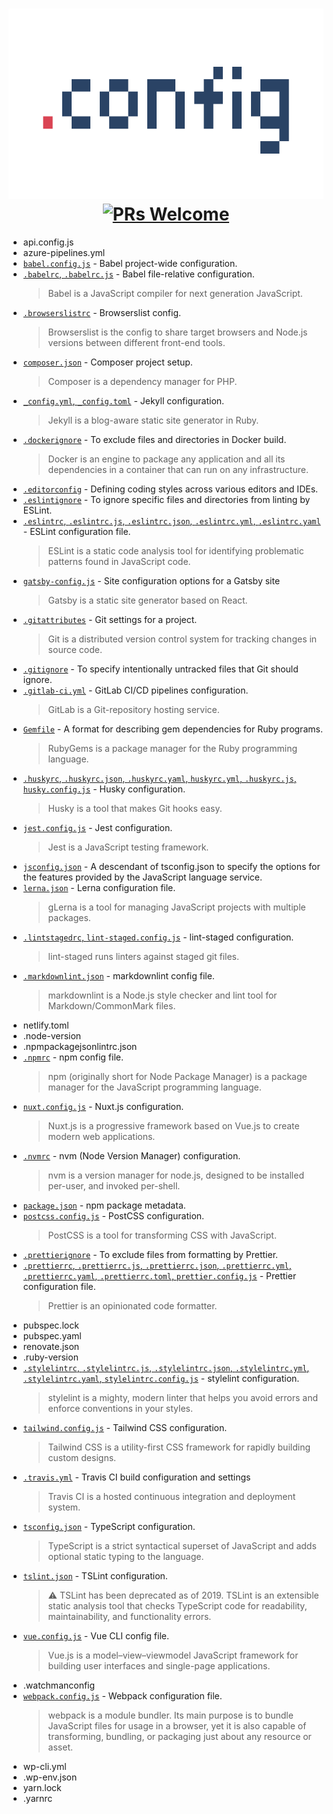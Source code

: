 <h1 align="center">
  <img src="media/logo.svg" alt=".config" width="590" height="305"><br>
  <a href="https://github.com/ixkaito/.config/pulls">
    <img src="https://img.shields.io/badge/PRs-welcome-brightgreen.svg?style=flat-square&logo=github" alt="PRs Welcome">
  </a>
</h1>

- api.config.js
- azure-pipelines.yml
- [`babel.config.js`](https://babeljs.io/docs/en/7.5.0/config-files) - Babel project-wide configuration.
- [`.babelrc`, `.babelrc.js`](https://babeljs.io/docs/en/7.5.0/config-files) - Babel file-relative configuration.
  > Babel is a JavaScript compiler for next generation JavaScript.
- [`.browserslistrc`](https://github.com/browserslist/browserslist) - Browserslist config.
  > Browserslist is the config to share target browsers and Node.js versions between different front-end tools.
- [`composer.json`](https://getcomposer.org/doc/01-basic-usage.md#composer-json-project-setup) - Composer project setup.
  > Composer is a dependency manager for PHP.
- [`_config.yml`, `_config.toml`](https://jekyllrb.com/docs/configuration/) - Jekyll configuration.
  > Jekyll is a blog-aware static site generator in Ruby.
- [`.dockerignore`](https://docs.docker.com/engine/reference/builder/#dockerignore-file) - To exclude files and directories in Docker build.
  > Docker is an engine to package any application and all its dependencies in a container that can run on any infrastructure.
- [`.editorconfig`](https://editorconfig.org/) - Defining coding styles across various editors and IDEs.
- [`.eslintignore`](https://eslint.org/docs/user-guide/configuring#eslintignore) - To ignore specific files and directories from linting by ESLint.
- [`.eslintrc`, `.eslintrc.js`, `.eslintrc.json`, `.eslintrc.yml`, `.eslintrc.yaml`](https://eslint.org/docs/user-guide/configuring) - ESLint configuration file.
  > ESLint is a static code analysis tool for identifying problematic patterns found in JavaScript code.
- [`gatsby-config.js`](https://www.gatsbyjs.org/docs/gatsby-config/) - Site configuration options for a Gatsby site
  > Gatsby is a static site generator based on React.
- [`.gitattributes`](https://git-scm.com/book/en/v2/Customizing-Git-Git-Attributes) - Git settings for a project.
  > Git is a distributed version control system for tracking changes in source code.
- [`.gitignore`](https://git-scm.com/docs/gitignore) - To specify intentionally untracked files that Git should ignore.
- [`.gitlab-ci.yml`](https://docs.gitlab.com/ee/ci/yaml/README.html) - GitLab CI/CD pipelines configuration.
  > GitLab is a Git-repository hosting service.
- [`Gemfile`](https://bundler.io/man/gemfile.5.html) - A format for describing gem dependencies for Ruby programs.
  > RubyGems is a package manager for the Ruby programming language.
- [`.huskyrc`, `.huskyrc.json`, `.huskyrc.yaml`, `huskyrc.yml`, `.huskyrc.js`, `husky.config.js`](https://github.com/typicode/husky#husky) - Husky configuration.
  > Husky is a tool that makes Git hooks easy.
- [`jest.config.js`](https://jestjs.io/docs/en/configuration) - Jest configuration.
  > Jest is a JavaScript testing framework.
- [`jsconfig.json`](https://code.visualstudio.com/docs/languages/jsconfig) - A descendant of tsconfig.json to specify the options for the features provided by the JavaScript language service.
- [`lerna.json`](https://github.com/lerna/lerna#lernajson) - Lerna configuration file.
  > gLerna is a tool for managing JavaScript projects with multiple packages.
- [`.lintstagedrc`, `lint-staged.config.js`](https://github.com/okonet/lint-staged#configuration) - lint-staged configuration.
  > lint-staged runs linters against staged git files.
- [`.markdownlint.json`](https://github.com/DavidAnson/markdownlint#config) - markdownlint config file.
  > markdownlint is a Node.js style checker and lint tool for Markdown/CommonMark files.
- netlify.toml
- .node-version
- .npmpackagejsonlintrc.json
- [`.npmrc`](https://docs.npmjs.com/configuring-npm/npmrc.html) - npm config file.
  > npm (originally short for Node Package Manager) is a package manager for the JavaScript programming language.
- [`nuxt.config.js`](https://nuxtjs.org/guide/configuration/) - Nuxt.js configuration.
  > Nuxt.js is a progressive framework based on Vue.js to create modern web applications.
- [`.nvmrc`](https://github.com/nvm-sh/nvm#nvmrc) - nvm (Node Version Manager) configuration.
  > nvm is a version manager for node.js, designed to be installed per-user, and invoked per-shell.
- [`package.json`](https://docs.npmjs.com/files/package.json) - npm package metadata.
- [`postcss.config.js`](https://github.com/postcss/postcss#postcss-) - PostCSS configuration.
  > PostCSS is a tool for transforming CSS with JavaScript.
- [`.prettierignore`](https://prettier.io/docs/en/ignore.html) - To exclude files from formatting by Prettier.
- [`.prettierrc`, `.prettierrc.js`, `.prettierrc.json`, `.prettierrc.yml`, `.prettierrc.yaml`, `.prettierrc.toml`, `prettier.config.js`](https://prettier.io/docs/en/configuration.html) - Prettier configuration file.
  > Prettier is an opinionated code formatter.
- pubspec.lock
- pubspec.yaml
- renovate.json
- .ruby-version
- [`.stylelintrc`, `.stylelintrc.js`, `.stylelintrc.json`, `.stylelintrc.yml`, `.stylelintrc.yaml`, `stylelintrc.config.js`](https://stylelint.io/user-guide/configure) - stylelint configuration.
  > stylelint is a mighty, modern linter that helps you avoid errors and enforce conventions in your styles.
- [`tailwind.config.js`](https://tailwindcss.com/docs/configuration/) - Tailwind CSS configuration.
  > Tailwind CSS is a utility-first CSS framework for rapidly building custom designs.
- [`.travis.yml`](https://docs.travis-ci.com/user/customizing-the-build) - Travis CI build configuration and settings
  > Travis CI is a hosted continuous integration and deployment system.
- [`tsconfig.json`](https://www.typescriptlang.org/docs/handbook/tsconfig-json.html) - TypeScript configuration.
  > TypeScript is a strict syntactical superset of JavaScript and adds optional static typing to the language.
- [`tslint.json`](https://palantir.github.io/tslint/usage/configuration/) - TSLint configuration.
  > :warning: TSLint has been deprecated as of 2019. TSLint is an extensible static analysis tool that checks TypeScript code for readability, maintainability, and functionality errors.
- [`vue.config.js`](https://cli.vuejs.org/config/#vue-config-js) - Vue CLI config file.
  > Vue.js is a model–view–viewmodel JavaScript framework for building user interfaces and single-page applications.
- .watchmanconfig
- [`webpack.config.js`](https://webpack.js.org/configuration/) - Webpack configuration file.
  > webpack is a module bundler. Its main purpose is to bundle JavaScript files for usage in a browser, yet it is also capable of transforming, bundling, or packaging just about any resource or asset.
- wp-cli.yml
- .wp-env.json
- yarn.lock
- .yarnrc
